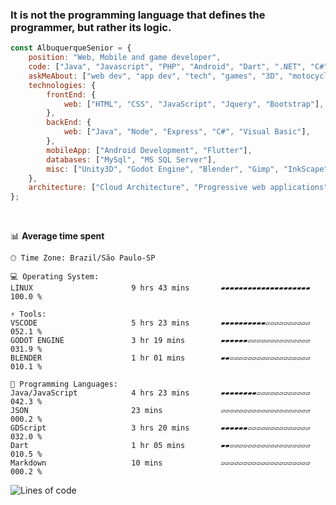 ### It is not the programming language that defines the programmer, but rather its logic.

```javascript
const AlbuquerqueSenior = {
    position: "Web, Mobile and game developer",
    code: ["Java", "Javascript", "PHP", "Android", "Dart", ".NET", "C#", "Visual Basic", "Basic", "GDScript"],
    askMeAbout: ["web dev", "app dev", "tech", "games", "3D", "motocycles"],
    technologies: {
        frontEnd: {
            web: ["HTML", "CSS", "JavaScript", "Jquery", "Bootstrap"],
        },
        backEnd: {
            web: ["Java", "Node", "Express", "C#", "Visual Basic"],
        },
        mobileApp: ["Android Development", "Flutter"],
        databases: ["MySql", "MS SQL Server"],
        misc: ["Unity3D", "Godot Engine", "Blender", "Gimp", "InkScape"]
    },
    architecture: ["Cloud Architecture", "Progressive web applications", "Webpage applications"],
};
```
<br>

📊 **Average time spent** 

```text
🕑︎ Time Zone: Brazil/São Paulo-SP

💻 Operating System: 
LINUX                      9 hrs 43 mins       ▰▰▰▰▰▰▰▰▰▰▰▰▰▰▰▰▰▰▰▰   100.0 %

⚡ Tools: 
VSCODE                     5 hrs 23 mins       ▰▰▰▰▰▰▰▰▰▰▱▱▱▱▱▱▱▱▱▱   052.1 %
GODOT ENGINE               3 hr 19 mins        ▰▰▰▰▰▰▱▱▱▱▱▱▱▱▱▱▱▱▱▱   031.9 %
BLENDER                    1 hr 01 mins        ▰▰▱▱▱▱▱▱▱▱▱▱▱▱▱▱▱▱▱▱   010.1 %

💬 Programming Languages: 
Java/JavaScript            4 hrs 23 mins       ▰▰▰▰▰▰▰▰▱▱▱▱▱▱▱▱▱▱▱▱   042.3 % 
JSON                       23 mins             ▱▱▱▱▱▱▱▱▱▱▱▱▱▱▱▱▱▱▱▱   000.2 %
GDScript                   3 hrs 20 mins       ▰▰▰▰▰▰▱▱▱▱▱▱▱▱▱▱▱▱▱▱   032.0 %
Dart                       1 hr 05 mins        ▰▰▱▱▱▱▱▱▱▱▱▱▱▱▱▱▱▱▱▱   010.5 % 
Markdown                   10 mins             ▱▱▱▱▱▱▱▱▱▱▱▱▱▱▱▱▱▱▱▱   000.2 % 
```

<!--START_SECTION:waka-->
![Lines of code](https://img.shields.io/badge/From%20Hello%20World%20I%27ve%20Written-9.3%20million%20lines%20of%20code-blue)
